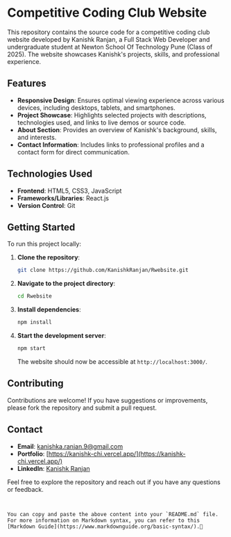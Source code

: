 # Competitive Coding Club Website

This repository contains the source code for a competitive coding club website developed by Kanishk Ranjan, a Full Stack Web Developer and undergraduate student at Newton School Of Technology  Pune (Class of 2025). The website showcases Kanishk's projects, skills, and professional experience.

## Features

- **Responsive Design**: Ensures optimal viewing experience across various devices, including desktops, tablets, and smartphones.
- **Project Showcase**: Highlights selected projects with descriptions, technologies used, and links to live demos or source code.
- **About Section**: Provides an overview of Kanishk's background, skills, and interests.
- **Contact Information**: Includes links to professional profiles and a contact form for direct communication.

## Technologies Used

- **Frontend**: HTML5, CSS3, JavaScript
- **Frameworks/Libraries**: React.js
- **Version Control**: Git

## Getting Started

To run this project locally:

1. **Clone the repository**:

   ```bash
   git clone https://github.com/KanishkRanjan/Rwebsite.git
   ```

2. **Navigate to the project directory**:

   ```bash
   cd Rwebsite
   ```

3. **Install dependencies**:

   ```bash
   npm install
   ```

4. **Start the development server**:

   ```bash
   npm start
   ```

   The website should now be accessible at `http://localhost:3000/`.

## Contributing

Contributions are welcome! If you have suggestions or improvements, please fork the repository and submit a pull request.

## Contact

- **Email**: kanishka.ranjan.9@gmail.com
- **Portfolio**: [https://kanishk-chi.vercel.app/](https://kanishk-chi.vercel.app/)
- **LinkedIn**: [Kanishk Ranjan](https://www.linkedin.com/in/kanishk-ranjan-b355b7229)

Feel free to explore the repository and reach out if you have any questions or feedback.
```


You can copy and paste the above content into your `README.md` file. For more information on Markdown syntax, you can refer to this [Markdown Guide](https://www.markdownguide.org/basic-syntax/). 
